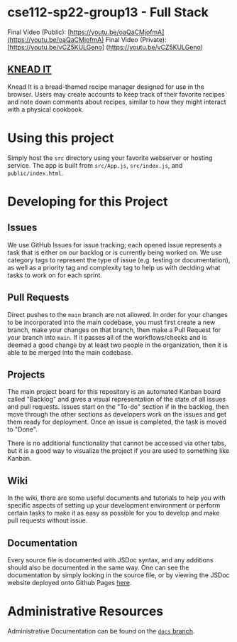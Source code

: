 # cse112-sp22-group13 - Full Stack

Final Video (Public): [https://youtu.be/oaQaCMjofmA](https://youtu.be/oaQaCMjofmA)
Final Video (Private): [https://youtu.be/vCZ5KULGeno] (https://youtu.be/vCZ5KULGeno)

## [KNEAD IT](https://knead-it.netlify.app)
Knead It is a bread-themed recipe manager designed for use in the browser. Users may create accounts to keep track of their favorite recipes and note down comments about recipes, similar to how they might interact with a physical cookbook.

# Using this project
Simply host the `src` directory using your favorite webserver or hosting service. The app is built from `src/App.js`, `src/index.js`, and `public/index.html`.

# Developing for this Project

## Issues

We use GitHub Issues for issue tracking; each opened issue represents a task that is either on our backlog or is currently being worked on. We use category tags to represent the type of issue (e.g. testing or documentation), as well as a priority tag and complexity tag to help us with deciding what tasks to work on for each sprint.

## Pull Requests

Direct pushes to the `main` branch are not allowed. In order for your changes to be incorporated into the main codebase, you must
first create a new branch, make your changes on that branch, then make a Pull Request for your branch into `main`. If it passes
all of the workflows/checks and is deemed a good change by at least two people in the organization, then it is able to be merged into the
main codebase.

## Projects

The main project board for this repository is an automated Kanban board called "Backlog" and gives a visual representation of the state of all issues and pull requests. Issues start on the "To-do" section if in the backlog, then move through the other sections as developers work on the issues and get them ready for deployment. Once an issue is completed, the task is moved to "Done".

There is no additional functionality that cannot be accessed via other tabs, but it is a good way to visualize the project if
you are used to something like Kanban.

## Wiki

In the wiki, there are some useful documents and tutorials to help you with specific aspects of setting up your development
environment or perform certain tasks to make it as easy as possible for you to develop and make pull requests without issue.

## Documentation

Every source file is documented with JSDoc syntax, and any additions should also be documented in the same way. One can see the documentation
by simply looking in the source file, or by viewing the JSDoc website deployed onto Github Pages [here](https://cse112-sp22-group13.github.io/cse112-sp22-group13/).

# Administrative Resources

Administrative Documentation can be found on the [`docs` branch](https://github.com/cse112-sp22-group13/cse112-sp22-group13/tree/docs).
